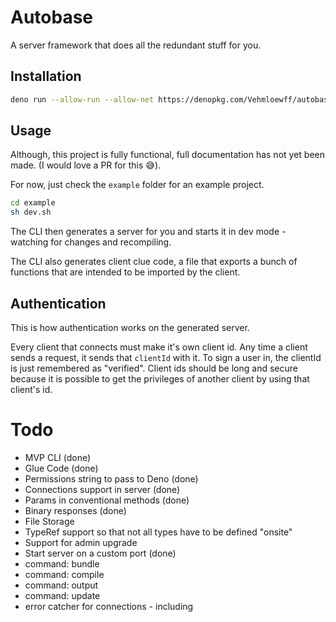 # Autobase

A server framework that does all the redundant stuff for you.

## Installation

```sh
deno run --allow-run --allow-net https://denopkg.com/Vehmloewff/autobase@1.2.0/cli/main.ts update
```

## Usage

Although, this project is fully functional, full documentation has not yet been made. (I would love a PR for this :sweat_smile:).

For now, just check the `example` folder for an example project.

```sh
cd example
sh dev.sh
```

The CLI then generates a server for you and starts it in dev mode - watching for changes and recompiling.

The CLI also generates client clue code, a file that exports a bunch of functions that are intended to be imported by the client.

## Authentication

This is how authentication works on the generated server.

Every client that connects must make it's own client id.  Any time a client sends a request, it sends that `clientId` with it.  To sign a user in, the clientId is just remembered as "verified".  Client ids should be long and secure because it is possible to get the privileges of another client by using that client's id.

# Todo

- MVP CLI (done)
- Glue Code (done)
- Permissions string to pass to Deno (done)
- Connections support in server (done)
- Params in conventional methods (done)
- Binary responses (done)
- File Storage
- TypeRef support so that not all types have to be defined "onsite"
- Support for admin upgrade
- Start server on a custom port (done)
- command: bundle
- command: compile
- command: output
- command: update
- error catcher for connections - including
